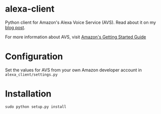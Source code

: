 # alexa-client

Python client for Amazon's Alexa Voice Service (AVS). Read about it on my [blog post](http://ewenchou.github.io/blog/2016/03/20/alexa-voice-service/). 

For more information about AVS, visit [Amazon's Getting Started Guide](http://amzn.to/1Uui0QW)

# Configuration

Set the values for AVS from your own Amazon developer account in `alexa_client/settings.py`

# Installation

    sudo python setup.py install
